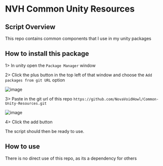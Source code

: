 # NVH Common Unity Resources

## Script Overview

This repo contains common components that I use in my unity packages

## How to install this package

1> In unity open the `Package Manager` window

2> Click the plus button in the top left of that window and choose the `Add packages from git URL` option

![image](https://github.com/NovaVoidHowl/Mesh-Bone-Rebind/assets/31048789/66eaec96-322e-46ac-811d-353f8209198c)

3> Paste in the git url of this repo `https://github.com/NovaVoidHowl/Common-Unity-Resources.git`

![image](https://github.com/NovaVoidHowl/Mesh-Bone-Rebind/assets/31048789/de07970b-7649-4789-aa7b-fc2a00622551)

4> Click the add button

The script should then be ready to use.

## How to use

There is no direct use of this repo, as its a dependency for others
